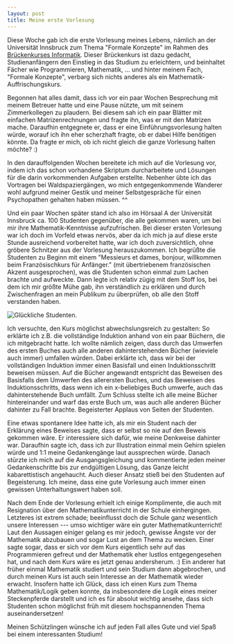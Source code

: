 ```yaml
---
layout: post
title: Meine erste Vorlesung
---
```


Diese Woche gab ich die erste Vorlesung meines Lebens, nämlich an der Universität Innsbruck zum Thema "Formale Konzepte" im Rahmen des [Brückenkurses Informatik][Brückenkurs]. Dieser Brückenkurs ist dazu gedacht, Studienanfängern den Einstieg in das Studium zu erleichtern, und beinhaltet Fächer wie Programmieren, Mathematik, ... und hinter meinem Fach, "Formale Konzepte", verbarg sich nichts anderes als ein Mathematik-Auffrischungskurs.

Begonnen hat alles damit, dass ich vor ein paar Wochen Besprechung mit meinem Betreuer hatte und eine Pause nützte, um mit seinem Zimmerkollegen zu plaudern. Bei diesem sah ich ein paar Blätter mit einfachen Matrizenrechnungen und fragte ihn, was er mit den Matrizen mache. Daraufhin entgegnete er, dass er eine Einführungsvorlesung halten würde, worauf ich ihn eher scherzhaft fragte, ob er dabei Hilfe benötigen könnte. Da fragte er mich, ob ich nicht gleich die ganze Vorlesung halten möchte? :)

In den darauffolgenden Wochen bereitete ich mich auf die Vorlesung vor, indem ich das schon vorhandene Skriptum durcharbeitete und Lösungen für die darin vorkommenden Aufgaben erstellte. Nebenher übte ich das Vortragen bei Waldspaziergängen, wo mich entgegenkommende Wanderer wohl aufgrund meiner Gestik und meiner Selbstgespräche für einen Psychopathen gehalten haben müssen. ^^

Und ein paar Wochen später stand ich also im Hörsaal A der Universität Innsbruck ca. 100 Studenten gegenüber, die alle gekommen waren, um bei mir ihre Mathematik-Kenntnisse aufzufrischen. Bei dieser ersten Vorlesung war ich doch im Vorfeld etwas nervös, aber da ich mich ja auf diese erste Stunde ausreichend vorbereitet hatte, war ich doch zuversichtlich, ohne gröbere Schnitzer aus der Vorlesung herauszukommen. Ich begrüßte die Studenten zu Beginn mit einem "Messieurs et dames, bonjour, willkommen beim Französischkurs für Anfänger." (mit übertriebenem französischen Akzent ausgesprochen), was die Studenten schon einmal zum Lachen brachte und aufweckte. Dann legte ich relativ zügig mit dem Stoff los, bei dem ich mir größte Mühe gab, ihn verständlich zu erklären und durch Zwischenfragen an mein Publikum zu überprüfen, ob alle den Stoff verstanden haben.

![Glückliche Studenten.]($media$/Photo3891.jpg)

Ich versuchte, den Kurs möglichst abwechslungsreich zu gestalten: So erklärte ich z.B. die vollständige Induktion anhand von ein paar Büchern, die ich mitgebracht hatte. Ich wollte nämlich zeigen, dass durch das Umwerfen des ersten Buches auch alle anderen dahinterstehenden Bücher (wieviele auch immer) umfallen würden. Dabei erklärte ich, dass wir bei der vollständigen Induktion immer einen Basisfall und einen Induktionsschritt beweisen müssen. Auf die Bücher angewandt entspricht das Beweisen des Basisfalls dem Umwerfen des allerersten Buches, und das Beweisen des Induktionsschritts, dass wenn ich ein x-beliebiges Buch umwerfe, auch das dahinterstehende Buch umfällt. Zum Schluss stellte ich alle meine Bücher hintereinander und warf das erste Buch um, was auch alle anderen Bücher dahinter zu Fall brachte. Begeisterter Applaus von Seiten der Studenten.

Eine etwas spontanere Idee hatte ich, als mir ein Student nach der Erklärung eines Beweises sagte, dass er selbst so nie auf den Beweis gekommen wäre. Er interessiere sich dafür, wie meine Denkweise dahinter war. Daraufhin sagte ich, dass ich zur Illustration einmal mein Gehirn spielen würde und 1:1 meine Gedankengänge laut aussprechen würde. Danach stürzte ich mich auf die Ausgangsgleichung und kommentierte jeden meiner Gedankenschritte bis zur endgültigen Lösung, das Ganze leicht kabarettistisch angehaucht. Auch dieser Ansatz stieß bei den Studenten auf Begeisterung. Ich meine, dass eine gute Vorlesung auch immer einen gewissen Unterhaltungswert haben soll.

Nach dem Ende der Vorlesung erhielt ich einige Komplimente, die auch mit Resignation über den Mathematikunterricht in der Schule einhergingen. Letzteres ist extrem schade; beeinflusst doch die Schule ganz wesentlich unsere Interessen --- umso wichtiger wäre ein guter Mathematikunterricht! Laut den Aussagen einiger gelang es mir jedoch, gewisse Ängste vor der Mathematik abzubauen und sogar Lust an dem Thema zu wecken. Einer sagte sogar, dass er sich vor dem Kurs eigentlich sehr auf das Programmieren gefreut und der Mathematik eher lustlos entgegengesehen hat, und nach dem Kurs wäre es jetzt genau andersherum. :)
Ein anderer hat früher einmal Mathematik studiert und sein Studium dann abgebrochen, und durch meinen Kurs ist auch sein Interesse an der Mathematik wieder erwacht. Insofern hatte ich Glück, dass ich einen Kurs zum Thema Mathematik/Logik geben konnte, da insbesondere die Logik eines meiner Steckenpferde darstellt und ich es für absolut wichtig ansehe, dass sich Studenten schon möglichst früh mit diesem hochspannenden Thema auseinandersetzen!

Meinen Schützlingen wünsche ich auf jeden Fall alles Gute und viel Spaß bei einem interessanten Studium!


[Brückenkurs]: https://iis.uibk.ac.at/courses/2013w/703000/start
